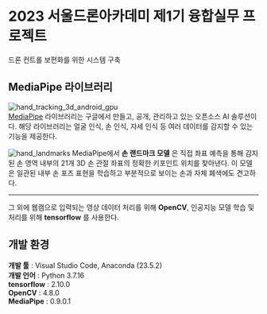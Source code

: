 # 2023 서울드론아카데미 제1기 융합실무 프로젝트
드론 컨트롤 보편화를 위한 시스템 구축

## MediaPipe 라이브러리
![hand_tracking_3d_android_gpu](https://user-images.githubusercontent.com/81175672/184478283-bec63c44-f298-4c38-b784-ed9409e510a1.gif)                      
[MediaPipe](https://google.github.io/mediapipe/solutions/hands.html) 라이브러리는 구글에서 만들고, 공개, 관리하고 있는 오픈소스 AI 솔루션이다. 해당 라이브러리는 얼굴 인식, 손 인식, 자세 인식 등 여러 데이터를 감지할 수 있는 기능을 제공한다.        

![hand_landmarks](https://user-images.githubusercontent.com/81175672/184479547-361698dd-362a-44c3-9b23-3e6f08ccf179.png)
MediaPipe에서 **손 랜드마크 모델** 은 직접 좌표 예측을 통해 감지된 손 영역 내부의 21개 3D 손 관절 좌표의 정확한 키포인트 위치를 찾아낸다. 이 모델은 일관된 내부 손 포즈 표현을 학습하고 부분적으로 보이는 손과 자체 폐색에도 견고하다. 
***
그 외에 웹캠으로 입력되는 영상 데이터 처리를 위해 **OpenCV**, 인공지능 모델 학습 및 처리를 위해 **tensorflow** 를 사용한다.                   

## 개발 환경
**개발 툴** : Visual Studio Code, Anaconda (23.5.2)                                  
**개발 언어** : Python 3.7.16                     
**tensorflow** : 2.10.0                         
**OpenCV** : 4.8.0                     
**MediaPipe** : 0.9.0.1                        
